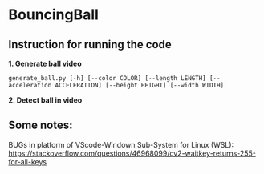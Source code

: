 # BouncingBall

## Instruction for running the code

**1. Generate ball video**

```
generate_ball.py [-h] [--color COLOR] [--length LENGTH] [--acceleration ACCELERATION] [--height HEIGHT] [--width WIDTH] 
```

**2. Detect ball in video**


## Some notes:

BUGs in platform of VScode-Windown Sub-System for Linux (WSL): 
https://stackoverflow.com/questions/46968099/cv2-waitkey-returns-255-for-all-keys